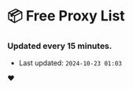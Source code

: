 # :package: Free Proxy List
### Updated every 15 minutes.

- Last updated: `2024-10-23 01:03`

:heart:
